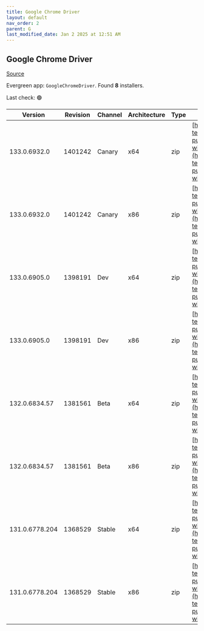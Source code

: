 ```yaml
---
title: Google Chrome Driver
layout: default
nav_order: 2
parent: G
last_modified_date: Jan 2 2025 at 12:51 AM
---
```


## Google Chrome Driver

[Source](https://googlechromelabs.github.io/chrome-for-testing/)

Evergreen app: `GoogleChromeDriver`. Found **8** installers.

Last check: 🟢

| Version        | Revision | Channel | Architecture | Type | URI                                                                                                                                                                                                          |
| -------------- | -------- | ------- | ------------ | ---- | ------------------------------------------------------------------------------------------------------------------------------------------------------------------------------------------------------------ |
| 133.0.6932.0   | 1401242  | Canary  | x64          | zip  | [https://storage.googleapis.com/chrome-for-testing-public/133.0.6932.0/win64/chromedriver-win64.zip](https://storage.googleapis.com/chrome-for-testing-public/133.0.6932.0/win64/chromedriver-win64.zip)     |
| 133.0.6932.0   | 1401242  | Canary  | x86          | zip  | [https://storage.googleapis.com/chrome-for-testing-public/133.0.6932.0/win32/chromedriver-win32.zip](https://storage.googleapis.com/chrome-for-testing-public/133.0.6932.0/win32/chromedriver-win32.zip)     |
| 133.0.6905.0   | 1398191  | Dev     | x64          | zip  | [https://storage.googleapis.com/chrome-for-testing-public/133.0.6905.0/win64/chromedriver-win64.zip](https://storage.googleapis.com/chrome-for-testing-public/133.0.6905.0/win64/chromedriver-win64.zip)     |
| 133.0.6905.0   | 1398191  | Dev     | x86          | zip  | [https://storage.googleapis.com/chrome-for-testing-public/133.0.6905.0/win32/chromedriver-win32.zip](https://storage.googleapis.com/chrome-for-testing-public/133.0.6905.0/win32/chromedriver-win32.zip)     |
| 132.0.6834.57  | 1381561  | Beta    | x64          | zip  | [https://storage.googleapis.com/chrome-for-testing-public/132.0.6834.57/win64/chromedriver-win64.zip](https://storage.googleapis.com/chrome-for-testing-public/132.0.6834.57/win64/chromedriver-win64.zip)   |
| 132.0.6834.57  | 1381561  | Beta    | x86          | zip  | [https://storage.googleapis.com/chrome-for-testing-public/132.0.6834.57/win32/chromedriver-win32.zip](https://storage.googleapis.com/chrome-for-testing-public/132.0.6834.57/win32/chromedriver-win32.zip)   |
| 131.0.6778.204 | 1368529  | Stable  | x64          | zip  | [https://storage.googleapis.com/chrome-for-testing-public/131.0.6778.204/win64/chromedriver-win64.zip](https://storage.googleapis.com/chrome-for-testing-public/131.0.6778.204/win64/chromedriver-win64.zip) |
| 131.0.6778.204 | 1368529  | Stable  | x86          | zip  | [https://storage.googleapis.com/chrome-for-testing-public/131.0.6778.204/win32/chromedriver-win32.zip](https://storage.googleapis.com/chrome-for-testing-public/131.0.6778.204/win32/chromedriver-win32.zip) |
